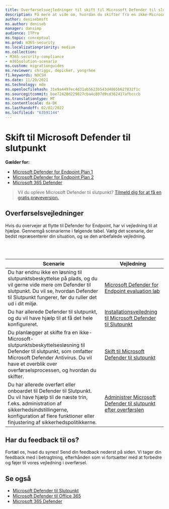 ```yaml
---
title: Overførselsvejledninger til skift til Microsoft Defender til slutpunkt
description: Få mere at vide om, hvordan du skifter fra en ikke-Microsoft 365 Defender-løsning til Microsoft Defender til slutpunkt
author: denisebmsft
ms.author: deniseb
manager: dansimp
audience: ITPro
ms.topic: conceptual
ms.prod: m365-security
ms.localizationpriority: medium
ms.collection:
- M365-security-compliance
- m365solution-scenario
ms.custom: migrationguides
ms.reviewer: chriggs, depicker, yongrhee
f1.keywords: NOCSH
ms.date: 11/29/2021
ms.technology: mde
ms.openlocfilehash: 31e9a4497ec4d31ab5623b543d4865b627832f1c
ms.sourcegitcommit: bae72428d229827cba4c807d9cd362417afbcccb
ms.translationtype: MT
ms.contentlocale: da-DK
ms.lasthandoff: 02/02/2022
ms.locfileid: "63591144"
---
```

# <a name="make-the-switch-to-microsoft-defender-for-endpoint"></a>Skift til Microsoft Defender til slutpunkt

**Gælder for:**
- [Microsoft Defender for Endpoint Plan 1](https://go.microsoft.com/fwlink/p/?linkid=2154037)
- [Microsoft Defender for Endpoint Plan 2](https://go.microsoft.com/fwlink/p/?linkid=2154037)
- [Microsoft 365 Defender](https://go.microsoft.com/fwlink/?linkid=2118804)

> Vil du opleve Microsoft Defender til slutpunkt? [Tilmeld dig for at få en gratis prøveversion.](https://signup.microsoft.com/create-account/signup?products=7f379fee-c4f9-4278-b0a1-e4c8c2fcdf7e&ru=https://aka.ms/MDEp2OpenTrial?ocid=docs-wdatp-exposedapis-abovefoldlink)

## <a name="migration-guides"></a>Overførselsvejledninger

Hvis du overvejer at flytte til Defender for Endpoint, har vi vejledning til at hjælpe. Gennemgå scenarierne i følgende tabel. Vælg det scenarie, der bedst repræsenterer din situation, og se den anbefalede vejledning.

<br/><br/>

|Scenarie|Vejledning|
|---|---|
|Du har endnu ikke en løsning til slutpunktsbeskyttelse på plads, og du vil gerne vide mere om Defender til slutpunkt. Du vil se, hvordan Defender til Slutpunkt fungerer, før du ruller det ud i dit miljø.|[Microsoft Defender for Endpoint evaluation lab](evaluation-lab.md)|
|Du har allerede Defender til slutpunkt, og du vil have hjælp til at få det hele konfigureret.|[Installationsvejledning til Microsoft Defender til Slutpunkt](deployment-phases.md)|
|Du planlægger at skifte fra en ikke-Microsoft-slutpunktsbeskyttelsesløsning til Defender til slutpunkt, som omfatter Microsoft Defender Antivirus. Du vil have et overblik over overførselsprocessen, og hvordan du skifter.|[Skift til Microsoft Defender til slutpunkt](switch-to-mde-overview.md)|
|Du har allerede overført eller onboardet til Defender til Slutpunkt. Du vil have hjælp til de næste trin, f.eks. administration af sikkerhedsindstillingerne, konfiguration af flere funktioner eller finjustering af sikkerhedspolitikkerne.|[Administrer Microsoft Defender til slutpunkt efter overførslen](manage-mde-post-migration.md)|


## <a name="do-you-have-feedback-for-us"></a>Har du feedback til os?

Fortæl os, hvad du synes! Send din feedback nederst på siden. Vi tager din feedback med i betragtning, efterhånden som vi fortsætter med at forbedre og føjer til vores vejledning i overførsel.

## <a name="see-also"></a>Se også

- [Microsoft Defender til Slutpunkt](/windows/security/threat-protection)
- [Microsoft Defender til Office 365](/microsoft-365/security/office-365-security/office-365-atp)
- [Microsoft 365 Defender](/microsoft-365/security/defender/microsoft-365-defender)

